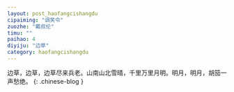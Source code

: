 ```yaml
---
layout: post_haofangcishangdu
cipaiming: "调笑令"
zuozhe: "戴叔伦"
timu: ""
paihao: 4
diyiju: "边草"
category: haofangcishangdu
---
```


边草，边草，边草尽来兵老。山南山北雪晴，千里万里月明。明月，明月，胡笳一声愁绝。
{: .chinese-blog }